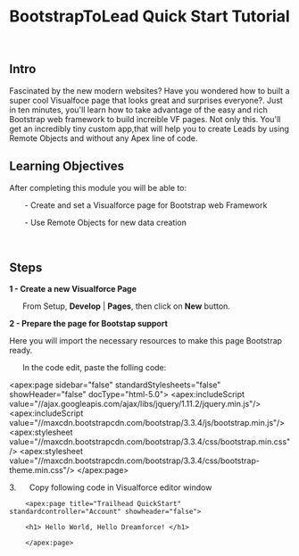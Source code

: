 # BootstrapToLead Quick Start Tutorial 

&nbsp;

## Intro 

Fascinated by the new modern websites? Have you wondered how to built a super cool Visualfoce page that looks great and surprises everyone?. Just in ten minutes, you'll learn how to take advantage of the easy and rich Bootstrap web framework to build increible VF pages. Not only this. You'll get an incredibly tiny custom app,that will help you to create Leads by using Remote Objects and without any Apex line of code. 

## Learning Objectives

After completing this module you will be able to:

&nbsp;&nbsp;&nbsp;&nbsp;&nbsp;&nbsp; - Create and set a Visualforce page for Bootstrap web Framework

&nbsp;&nbsp;&nbsp;&nbsp;&nbsp;&nbsp; - Use Remote Objects for new data creation

&nbsp;

## Steps

**1 - Create a new Visualforce Page**

&nbsp;&nbsp;&nbsp;&nbsp;&nbsp; From Setup, **Develop** | **Pages**, then click on **New** button.

**2 - Prepare the page for Bootstap support**

Here you will import the necessary resources to make this page Bootstrap ready.

&nbsp;&nbsp;&nbsp;&nbsp;&nbsp; In the code edit, paste the folling code:

<apex:page sidebar="false" standardStylesheets="false" showHeader="false" docType="html-5.0">
    <apex:includeScript value="//ajax.googleapis.com/ajax/libs/jquery/1.11.2/jquery.min.js"/>
    <apex:includeScript value="//maxcdn.bootstrapcdn.com/bootstrap/3.3.4/js/bootstrap.min.js"/>
    <apex:stylesheet value="//maxcdn.bootstrapcdn.com/bootstrap/3.3.4/css/bootstrap.min.css"/>
    <apex:stylesheet value="//maxcdn.bootstrapcdn.com/bootstrap/3.3.4/css/bootstrap-theme.min.css"/>
</apex:page>    

3.&nbsp;&nbsp;&nbsp;&nbsp;&nbsp; Copy following code in Visualforce editor window


		
		<apex:page title="Trailhead QuickStart" standardcontroller="Account" showheader="false">

		<h1> Hello World, Hello Dreamforce! </h1>

		</apex:page>
		
